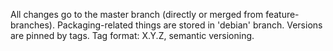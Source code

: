 All changes go to the master branch (directly or merged from feature-branches).
Packaging-related things are stored in 'debian' branch.
Versions are pinned by tags. Tag format: X.Y.Z, semantic versioning.

